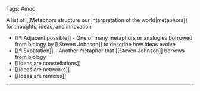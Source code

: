 Tags: #moc 

A list of [[Metaphors structure our interpretation of the world|metaphors]] for thoughts, ideas, and innovation

- [[¶ Adjacent possible]] - One of many metaphors or analogies borrowed from biology by [[Steven Johnson]] to describe how ideas evolve
- [[¶ Expatation]] - Another metaphor that [[Steven Johnson]] borrows from biology
- [[Ideas are constellations]]
- [[Ideas are networks]]
- [[Ideas are remixes]]

---